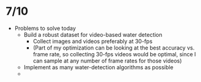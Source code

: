 # 7/10

- Problems to solve today
  - Build a robust dataset for video-based water detection
    - Collect images and videos preferably at 30-fps
    - (Part of my optimization can be looking at the best accuracy vs. frame rate, so collecting 30-fps videos would be optimal, since I can sample at any number of frame rates for those videos)
  - Implement as many water-detection algorithms as possible
  - 